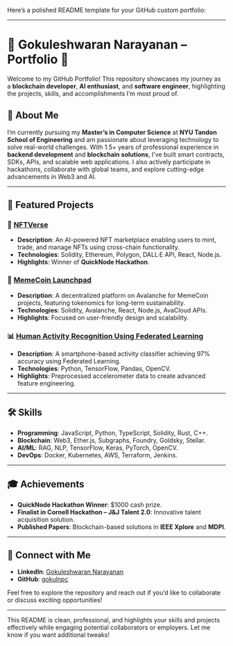 Here’s a polished README template for your GitHub custom portfolio:

---

# 🌟 Gokuleshwaran Narayanan – Portfolio 🚀

Welcome to my GitHub Portfolio! This repository showcases my journey as a **blockchain developer**, **AI enthusiast**, and **software engineer**, highlighting the projects, skills, and accomplishments I’m most proud of.

## 📝 About Me
I’m currently pursuing my **Master’s in Computer Science** at **NYU Tandon School of Engineering** and am passionate about leveraging technology to solve real-world challenges. With 1.5+ years of professional experience in **backend development** and **blockchain solutions**, I’ve built smart contracts, SDKs, APIs, and scalable web applications. I also actively participate in hackathons, collaborate with global teams, and explore cutting-edge advancements in Web3 and AI.

---

## 📌 Featured Projects

### 🔗 [NFTVerse](https://github.com/your-username/NFTVerse)
- **Description**: An AI-powered NFT marketplace enabling users to mint, trade, and manage NFTs using cross-chain functionality.
- **Technologies**: Solidity, Ethereum, Polygon, DALL·E API, React, Node.js.
- **Highlights**: Winner of **QuickNode Hackathon**.

### 🎯 [MemeCoin Launchpad](https://github.com/your-username/MemeCoinLaunchpad)
- **Description**: A decentralized platform on Avalanche for MemeCoin projects, featuring tokenomics for long-term sustainability.
- **Technologies**: Solidity, Avalanche, React, Node.js, AvaCloud APIs.
- **Highlights**: Focused on user-friendly design and scalability.

### 📊 [Human Activity Recognition Using Federated Learning](https://github.com/your-username/HAR)
- **Description**: A smartphone-based activity classifier achieving 97% accuracy using Federated Learning.
- **Technologies**: Python, TensorFlow, Pandas, OpenCV.
- **Highlights**: Preprocessed accelerometer data to create advanced feature engineering.

---

## 🛠️ Skills
- **Programming**: JavaScript, Python, TypeScript, Solidity, Rust, C++.
- **Blockchain**: Web3, Ether.js, Subgraphs, Foundry, Goldsky, Stellar.
- **AI/ML**: RAG, NLP, TensorFlow, Keras, PyTorch, OpenCV.
- **DevOps**: Docker, Kubernetes, AWS, Terraform, Jenkins.

---

## 🎓 Achievements
- **QuickNode Hackathon Winner**: $1000 cash prize.
- **Finalist in Cornell Hackathon – J&J Talent 2.0**: Innovative talent acquisition solution.
- **Published Papers**: Blockchain-based solutions in **IEEE Xplore** and **MDPI**.

---

## 🔗 Connect with Me
- **LinkedIn**: [Gokuleshwaran Narayanan](https://linkedin.com/in/gokulnpc)
- **GitHub**: [gokulnpc](https://github.com/gokulnpc)

Feel free to explore the repository and reach out if you’d like to collaborate or discuss exciting opportunities!

---

This README is clean, professional, and highlights your skills and projects effectively while engaging potential collaborators or employers. Let me know if you want additional tweaks!

